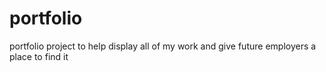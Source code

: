 # portfolio
 portfolio project to help display all of my work and give future employers a place to find it 
